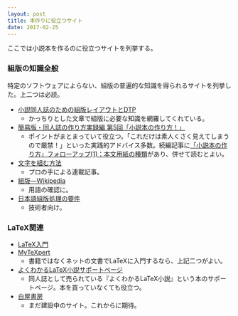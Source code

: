 ```yaml
---
layout: post
title: 本作りに役立つサイト
date: 2017-02-25
---
```


ここでは小説本を作るのに役立つサイトを列挙する。

### 組版の知識全般
特定のソフトウェアによらない、組版の普遍的な知識を得られるサイトを列挙した。上二つは必読。
* [小説同人誌のための組版レイアウトとDTP](http://t2publisher.xrea.jp/forme/)
	- かっちりとした文章で組版に必要な知識を網羅してくれている。
* [簡易版・同人誌の作り方実録編 第5回「小説本の作り方！」](http://d.hatena.ne.jp/luxin/20090626/p1)
	- ポイントがまとまっていて役立つ。「これだけは素人くさく見えてしまうので厳禁！」といった実践的アドバイス多数。続編記事に[「小説本の作り方」フォローアップ(1)：本文用紙の種類](http://d.hatena.ne.jp/luxin/20090703#p1)があり、併せて読むとよい。
* [文字を組む方法](http://www.morisawa.co.jp/culture/japanese-typesetting/)
	- プロの手による連載記事。
* [組版―Wikipedia](https://ja.wikipedia.org/wiki/組版)
	- 用語の確認に。
* [日本語組版処理の要件](https://www.w3.org/TR/2012/NOTE-jlreq-20120403/ja/)
	- 技術者向け。

### LaTeX関連
* [LaTeX入門](http://www.h4.dion.ne.jp/~latexcat/intro/intro-index.html)
* [MyTeXpert](https://mytexpert.osdn.jp)
	- 書籍ではなくネットの文書でLaTeXに入門するなら、上記二つがよい。
* [よくわかるLaTeX小説サポートページ](http://p-act.sakura.ne.jp/PARALLEL_ACT/LaTeX-Dojin/)
	- 同人誌として売られている『よくわかるLaTeX小説』という本のサポートページ。本を買っていなくても役立つ。
* [白屋書房](https://hakuoku.tumblr.com)
	- まだ建設中のサイト。これからに期待。
